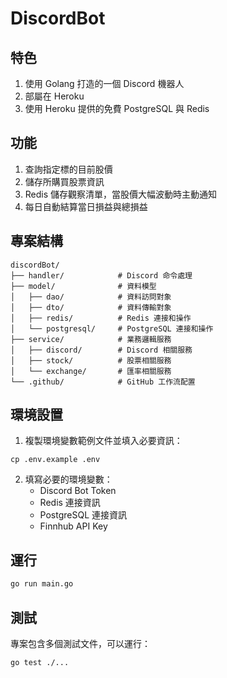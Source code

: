 # DiscordBot

## 特色
1. 使用 Golang 打造的一個 Discord 機器人
2. 部屬在 Heroku
3. 使用 Heroku 提供的免費 PostgreSQL 與 Redis

## 功能
1. 查詢指定標的目前股價
2. 儲存所購買股票資訊
3. Redis 儲存觀察清單，當股價大幅波動時主動通知
4. 每日自動結算當日損益與總損益

## 專案結構

```
discordBot/
├── handler/            # Discord 命令處理
├── model/              # 資料模型
│   ├── dao/            # 資料訪問對象
│   ├── dto/            # 資料傳輸對象
│   ├── redis/          # Redis 連接和操作
│   └── postgresql/     # PostgreSQL 連接和操作
├── service/            # 業務邏輯服務
│   ├── discord/        # Discord 相關服務
│   ├── stock/          # 股票相關服務
│   └── exchange/       # 匯率相關服務
└── .github/            # GitHub 工作流配置
```

## 環境設置

1. 複製環境變數範例文件並填入必要資訊：
```
cp .env.example .env
```

2. 填寫必要的環境變數：
   - Discord Bot Token
   - Redis 連接資訊
   - PostgreSQL 連接資訊
   - Finnhub API Key

## 運行

```bash
go run main.go
```

## 測試

專案包含多個測試文件，可以運行：

```bash
go test ./...
```
